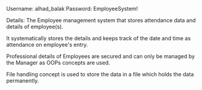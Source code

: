 Username: alhad_balak
Password: EmployeeSystem!


Details:
The Employee management system that stores attendance data and details of employee(s).

It systematically stores the details and keeps track of the date and time as attendance on employee's entry.

Professional details of Employees are secured and can only be managed by the Manager as OOPs concepts are used.

File handling concept is used to store the data in a file which holds the data permanently.
